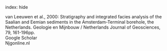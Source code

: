 index: hide

<div class="Citation">

  <div class="Citation-body">
    <div class="Citation-text">van Leeuwen et al., 2000: Stratigraphy and integrated facies analysis of the Saalian and Eemian sediments in the Amsterdam-Terminal borehole, the Netherlands. <span class="Article-journal">Geologie en Mijnbouw / Netherlands Journal of Geosciences, </span><span class="Article-volume">79, </span>161-196pp.</div>
    <div class="Citation-links">
      <div class="CitationLink" data-href="https://scholar.google.com/scholar?q=Stratigraphy+and+integrated+facies+analysis+of+the+Saalian+and+Eemian+sediments+in+the+Amsterdam-Terminal+borehole%2C+the+Netherlands">
        <div class="CitationLink-icon CitationLink-Scholar"></div>
        <div class="CitationLink-text">Google Scholar</div>
      </div>
      <div class="CitationLink" data-href="http://www.njgonline.nl/publish/articles/000093/article.pdf">
        <div class="CitationLink-icon CitationLink-Publisher"></div>
        <div class="CitationLink-text">Njgonline.nl</div>
      </div>
    </div>
  </div>
</div>


<div class="Citation-copy">

</div>
